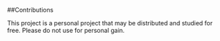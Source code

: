 ##Contributions

This project is a personal project that may be distributed and studied for free. Please do not use for personal gain.
